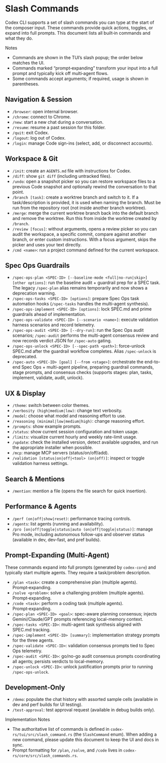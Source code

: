 # Slash Commands

Codex CLI supports a set of slash commands you can type at the start of the
composer input. These commands provide quick actions, toggles, or expand into
full prompts. This document lists all built‑in commands and what they do.

Notes

- Commands are shown in the TUI’s slash popup; the order below matches the UI.
- Commands marked “prompt‑expanding” transform your input into a full prompt and
  typically kick off multi‑agent flows.
- Some commands accept arguments; if required, usage is shown in parentheses.

## Navigation & Session

- `/browser`: open internal browser.
- `/chrome`: connect to Chrome.
- `/new`: start a new chat during a conversation.
- `/resume`: resume a past session for this folder.
- `/quit`: exit Codex.
- `/logout`: log out of Codex.
- `/login`: manage Code sign-ins (select, add, or disconnect accounts).

## Workspace & Git

- `/init`: create an `AGENTS.md` file with instructions for Codex.
- `/diff`: show `git diff` (including untracked files).
- `/undo`: open a snapshot picker so you can restore workspace files to a
  previous Code snapshot and optionally rewind the conversation to that point.
- `/branch [task]`: create a worktree branch and switch to it. If a
  task/description is provided, it is used when naming the branch. Must be run
  from the repository root (not inside another branch worktree).
- `/merge`: merge the current worktree branch back into the default branch and
  remove the worktree. Run this from inside the worktree created by `/branch`.
- `/review [focus]`: without arguments, opens a review picker so you can audit
  the workspace, a specific commit, compare against another branch, or enter
  custom instructions. With a focus argument, skips the picker and uses your
  text directly.
- `/cmd <name>`: run a project command defined for the current workspace.

## Spec Ops Guardrails

- `/spec-ops-plan <SPEC-ID> [--baseline-mode <full|no-run|skip>] [other options]`: run the baseline audit + guardrail prep for a SPEC task. The legacy `/spec-plan` alias remains temporarily and now shows a deprecation warning.
- `/spec-ops-tasks <SPEC-ID> [options]`: prepare Spec Ops task automation hooks (`/spec-tasks` handles the multi-agent synthesis).
- `/spec-ops-implement <SPEC-ID> [options]`: lock SPEC.md and prime guardrails ahead of implementation.
- `/spec-ops-validate <SPEC-ID> [--scenario <name>]`: execute validation harness scenarios and record telemetry.
- `/spec-ops-audit <SPEC-ID> [--dry-run]`: run the Spec Ops audit scenarios; `/spec-audit` performs the multi-agent consensus review and now records verdict JSON for `/spec-auto` gating.
- `/spec-ops-unlock <SPEC-ID> [--spec-path <path>]`: force-unlock SPEC.md after the guardrail workflow completes. Alias `/spec-unlock` is deprecated.
- `/spec-auto <SPEC-ID> [goal] [--from <stage>]`: orchestrate the end-to-end Spec Ops + multi-agent pipeline, preparing guardrail commands, stage prompts, and consensus checks (supports stages: plan, tasks, implement, validate, audit, unlock).

## UX & Display

- `/theme`: switch between color themes.
- `/verbosity (high|medium|low)`: change text verbosity.
- `/model`: choose what model and reasoning effort to use.
- `/reasoning (minimal|low|medium|high)`: change reasoning effort.
- `/prompts`: show example prompts.
- `/status`: show current session configuration and token usage.
- `/limits`: visualize current hourly and weekly rate-limit usage.
- `/update`: check the installed version, detect available upgrades, and run the
  appropriate installer when possible.
- `/mcp`: manage MCP servers (status/on/off/add).
- `/validation [status|on|off|<tool> (on|off)]`: inspect or toggle validation
  harness settings.

## Search & Mentions

- `/mention`: mention a file (opens the file search for quick insertion).

## Performance & Agents

- `/perf (on|off|show|reset)`: performance tracing controls.
- `/agents`: list agents (running and availability).
- `/pro [on|off|toggle|status|auto (on|off|toggle|status)]`: manage Pro mode,
  including autonomous follow-ups and observer status (available in dev,
  dev-fast, and pref builds).

## Prompt‑Expanding (Multi‑Agent)

These commands expand into full prompts (generated by `codex-core`) and
typically start multiple agents. They require a task/problem description.

- `/plan <task>`: create a comprehensive plan (multiple agents). Prompt‑expanding.
- `/solve <problem>`: solve a challenging problem (multiple agents). Prompt‑expanding.
- `/code <task>`: perform a coding task (multiple agents). Prompt‑expanding.
- `/spec-plan <SPEC-ID> <goal>`: spec-aware planning consensus; injects Gemini/Claude/GPT prompts referencing local-memory context.
- `/spec-tasks <SPEC-ID>`: multi-agent task synthesis aligned with SPEC.md tracking.
- `/spec-implement <SPEC-ID> [summary]`: implementation strategy prompts for the three agents.
- `/spec-validate <SPEC-ID>`: validation consensus prompts tied to Spec Ops telemetry.
- `/spec-audit <SPEC-ID>`: go/no-go audit consensus prompts coordinating all agents; persists verdicts to local-memory.
- `/spec-unlock <SPEC-ID>`: unlock justification prompts prior to running `/spec-ops-unlock`.

## Development‑Only

- `/demo`: populate the chat history with assorted sample cells (available in
  dev and perf builds for UI testing).
- `/test-approval`: test approval request (available in debug builds only).

Implementation Notes

- The authoritative list of commands is defined in
  `codex-rs/tui/src/slash_command.rs` (the `SlashCommand` enum). When adding a
  new command, please update this document to keep the UI and docs in sync.
- Prompt formatting for `/plan`, `/solve`, and `/code` lives in
  `codex-rs/core/src/slash_commands.rs`.
